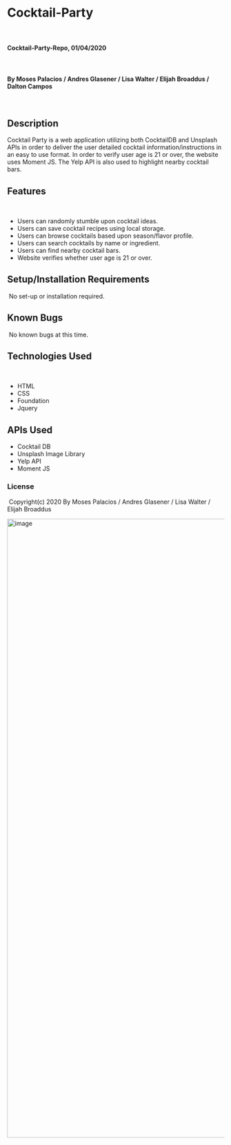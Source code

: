 # Cocktail-Party
​
#### Cocktail-Party-Repo, 01/04/2020
​
#### By Moses Palacios / Andres Glasener / Lisa Walter / Elijah Broaddus / Dalton Campos
​
## Description

Cocktail Party is a web application utilizing both CocktailDB and Unsplash APIs in order to deliver the user detailed cocktail information/instructions in an easy to use format. In order to verify user age is 21 or over, the website uses Moment JS. The Yelp API is also used to highlight nearby cocktail bars.

## Features
​
* Users can randomly stumble upon cocktail ideas.
* Users can save cocktail recipes using local storage.
* Users can browse cocktails based upon season/flavor profile.
* Users can search cocktails by name or ingredient. 
* Users can find nearby cocktail bars.
* Website verifies whether user age is 21 or over.
 

## Setup/Installation Requirements
​
No set-up or installation required.
​
## Known Bugs
​
No known bugs at this time. 
​
## Technologies Used
​
* HTML
* CSS
* Foundation
* Jquery 
​
## APIs Used

* Cocktail DB
* Unsplash Image Library
* Yelp API 
* Moment JS

### License
​
Copyright(c) 2020 By Moses Palacios / Andres Glasener / Lisa Walter / Elijah Broaddus

<img width="1433" alt="image" src="https://user-images.githubusercontent.com/52770466/71769668-d42df880-2ef1-11ea-9ee3-d8ddcbadc258.png">
